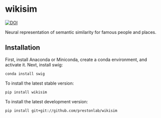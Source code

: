 # wikisim

[![DOI](https://zenodo.org/badge/DOI/10.5281/zenodo.4453781.svg)](https://doi.org/10.5281/zenodo.4453781)

Neural representation of semantic similarity for famous people and places.

## Installation

First, install Anaconda or Miniconda, create a conda environment, and activate it.
Next, install swig:

```bash
conda install swig
```

To install the latest stable version:

```bash
pip install wikisim
```

To install the latest development version:

```bash
pip install git+git://github.com/prestonlab/wikisim
```
